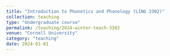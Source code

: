 ```yaml
---
title: "Introduction to Phonetics and Phonology (LING 3302)"
collection: teaching
type: "Undergraduate course"
permalink: /teaching/2024-winter-teach-3302
venue: "Cornell University"
category: "teaching"
date: 2024-01-01
---
```

